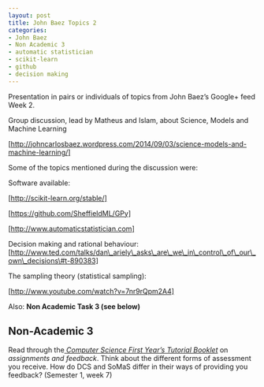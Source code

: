 ```yaml
---
layout: post
title: John Baez Topics 2
categories:
- John Baez
- Non Academic 3
- automatic statistician
- scikit-learn
- github
- decision making
---
```



Presentation in pairs or individuals of topics from John Baez’s Google+
feed Week 2.

Group discussion, lead by Matheus and Islam, about Science, Models and
Machine Learning

[http://johncarlosbaez.wordpress.com/2014/09/03/science-models-and-machine-learning/]

Some of the topics mentioned during the discussion were:

Software available:

[http://scikit-learn.org/stable/]

[https://github.com/SheffieldML/GPy]

[http://www.automaticstatistician.com]

Decision making and rational behaviour:
[http://www.ted.com/talks/dan\_ariely\_asks\_are\_we\_in\_control\_of\_our\_own\_decisions\#t-890383]

The sampling theory (statistical sampling):

[http://www.youtube.com/watch?v=7nr9rQpm2A4]

Also: **Non Academic Task 3 (see below)**


Non-Academic 3
--------------

Read through the[ *Computer Science First Year’s Tutorial
Booklet*](http://www.dcs.shef.ac.uk/intranet/teaching/public/tutorials/level1/firstyeartutorials.pdf)
on *assignments and feedback*. Think about the different forms of
assessment you receive. How do DCS and SoMaS differ in their ways of
providing you feedback? (Semester 1, week 7)


